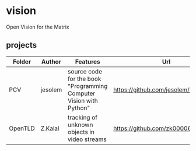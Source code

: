 # vision
Open Vision for the Matrix

## projects
|Folder|Author|Features|Url|
|----|----|----|----|
|PCV|jesolem|source code for the book "Programming Computer Vision with Python" |https://github.com/jesolem/PCV|
|OpenTLD|Z.Kalal|tracking of unknown objects in video streams|https://github.com/zk00006/OpenTLD|
